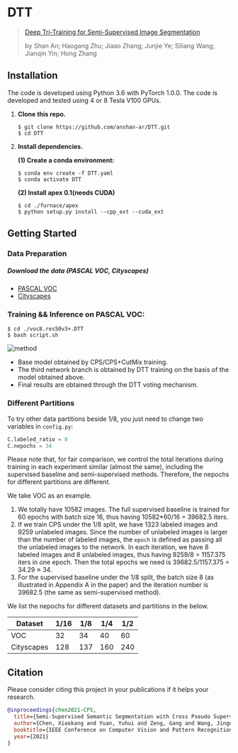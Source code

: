 # DTT

> [Deep Tri-Training for Semi-Supervised Image Segmentation](https://ieeexplore.ieee.org/document/9804753)
>
> by Shan An; Haogang Zhu; Jiaao Zhang; Junjie Ye; Siliang Wang; Jianqin Yin; Hong Zhang

## Installation
The code is developed using Python 3.6 with PyTorch 1.0.0. The code is developed and tested using 4 or 8 Tesla V100 GPUs.

1. **Clone this repo.**

   ```shell
   $ git clone https://github.com/anshan-ar/DTT.git
   $ cd DTT
   ```

2. **Install dependencies.**

   **(1) Create a conda environment:**

   ```shell
   $ conda env create -f DTT.yaml
   $ conda activate DTT
   ```

   **(2) Install apex 0.1(needs CUDA)**

   ```shell
   $ cd ./furnace/apex
   $ python setup.py install --cpp_ext --cuda_ext
   ```

## Getting Started
### Data Preparation 
##### Download the data (PASCAL VOC, Cityscapes)
- [PASCAL VOC](http://host.robots.ox.ac.uk/pascal/VOC/voc2012/)
- [Cityscapes](https://www.cityscapes-dataset.com/)

### Training && Inference on PASCAL VOC:
   ```shell
   $ cd ./voc8.res50v3+.DTT
   $ bash script.sh
   ```
![method](https://github.com/anshan-ar/DTT/blob/main/method.png)
- Base model obtained by CPS/CPS+CutMix training.
- The third network branch is obtained by DTT training on the basis of the model obtained above.
- Final results are obtained through the DTT voting mechanism.

### Different Partitions
To try other data partitions beside 1/8, you just need to change two variables in `config.py`:
```python
C.labeled_ratio = 8
C.nepochs = 34
```
Please note that, for fair comparison, we control the total iterations during training in each experiment similar (almost the same), including the supervised baseline and semi-supervised methods. Therefore, the nepochs for different partitions are different. 

We take VOC as an example.
1. We totally have 10582 images. The full supervised baseline is trained for 60 epochs with batch size 16, thus having 10582*60/16 = 39682.5 iters.
2. If we train CPS under the 1/8 split, we have 1323 labeled images and 9259 unlabeled images. Since the number of unlabeled images is larger than the number of labeled images, the `epoch` is defined as passing all the unlabeled images to the network. In each iteration, we have 8 labeled images and 8 unlabeled images, thus having 9259/8 = 1157.375 iters in one epoch. Then the total epochs we need is 39682.5/1157.375 = 34.29 ≈ 34. 
3. For the supervised baseline under the 1/8 split, the batch size 8 (as illustrated in Appendix A in the paper) and the iteration number is 39682.5 (the same as semi-supervised method).


We list the nepochs for different datasets and partitions in the below.

| Dataset    | 1/16 | 1/8  | 1/4  | 1/2  |
| ---------- | ---- | ---- | ---- | ---- |
| VOC        | 32   | 34   | 40   | 60   |
| Cityscapes | 128  | 137  | 160  | 240  |
## Citation

Please consider citing this project in your publications if it helps your research.

```bibtex
@inproceedings{chen2021-CPS,
  title={Semi-Supervised Semantic Segmentation with Cross Pseudo Supervision},
  author={Chen, Xiaokang and Yuan, Yuhui and Zeng, Gang and Wang, Jingdong},
  booktitle={IEEE Conference on Computer Vision and Pattern Recognition (CVPR)},
  year={2021}
}
```
